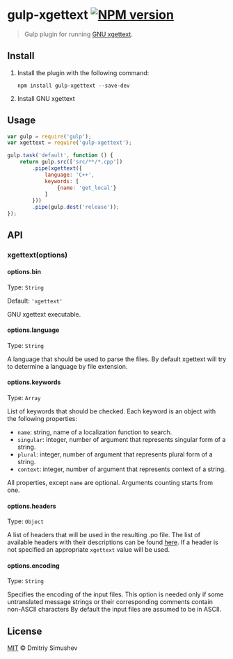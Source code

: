 # gulp-xgettext [![NPM version](https://badge.fury.io/js/gulp-xgettext.png)](https://www.npmjs.org/package/gulp-xgettext)

> Gulp plugin for running [GNU xgettext](http://www.gnu.org/software/gettext/manual/gettext.html#xgettext-Invocation).


## Install

1. Install the plugin with the following command:

	```shell
	npm install gulp-xgettext --save-dev
	```

2. Install GNU xgettext


## Usage

```js
var gulp = require('gulp');
var xgettext = require('gulp-xgettext');

gulp.task('default', function () {
    return gulp.src(['src/**/*.cpp'])
        .pipe(xgettext({
            language: 'C++',
            keywords: [
                {name: 'get_local'}
            ]
        }))
        .pipe(gulp.dest('release'));
});
```


## API

### xgettext(options)

#### options.bin

Type: `String`

Default: `'xgettext'`

GNU xgettext executable.

#### options.language

Type: `String`

A language that should be used to parse the files. By default xgettext will try to determine a language by file extension.

#### options.keywords

Type: `Array`

List of keywords that should be checked. Each keyword is an object with the following properties:

- `name`: string, name of a localization function to search.
- `singular`: integer, number of argument that represents singular form of a string.
- `plural`: integer, number of argument that represents plural form of a string.
- `context`: integer, number of argument that represents context of a string.

All properties, except `name` are optional. Arguments counting starts from one.

#### options.headers

Type: `Object`

A list of headers that will be used in the resulting .po file. The list of available
headers with their descriptions can be found [here](https://www.gnu.org/software/gettext/manual/html_node/Header-Entry.html#Header-Entry).
If a header is not specified an appropriate `xgettext` value will be used.

#### options.encoding

Type: `String`

Specifies the encoding of the input files. This option is needed only if some untranslated message strings or their corresponding comments contain non-ASCII characters By default the input files are assumed to be in ASCII.


## License

[MIT](http://opensource.org/licenses/MIT) © Dmitriy Simushev
